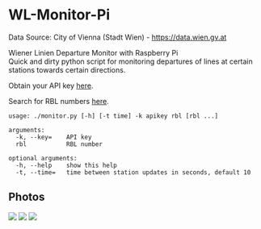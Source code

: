 # WL-Monitor-Pi
Data Source: City of Vienna (Stadt Wien) - https://data.wien.gv.at

Wiener Linien Departure Monitor with Raspberry Pi  
Quick and dirty python script for monitoring departures of lines at certain stations towards certain directions.

Obtain your API key [here](https://www.wien.gv.at/formularserver2/user/formular.aspx?pid=3b49a23de1ff43efbc45ae85faee31db&pn=B0718725a79fb40f4bb4b7e0d2d49f1d1).

Search for RBL numbers [here](https://till.mabe.at/rbl/).

```
usage: ./monitor.py [-h] [-t time] -k apikey rbl [rbl ...]

arguments:
  -k, --key=	API key
  rbl           RBL number

optional arguments:
  -h, --help	show this help
  -t, --time=	time between station updates in seconds, default 10
```

## Photos
![](https://raw.githubusercontent.com/mabe-at/WL-Monitor-Pi/master/PHOTOS/photo1.jpg)
![](https://raw.githubusercontent.com/mabe-at/WL-Monitor-Pi/master/PHOTOS/photo2.jpg)
![](https://raw.githubusercontent.com/mabe-at/WL-Monitor-Pi/master/PHOTOS/photo3.jpg)
